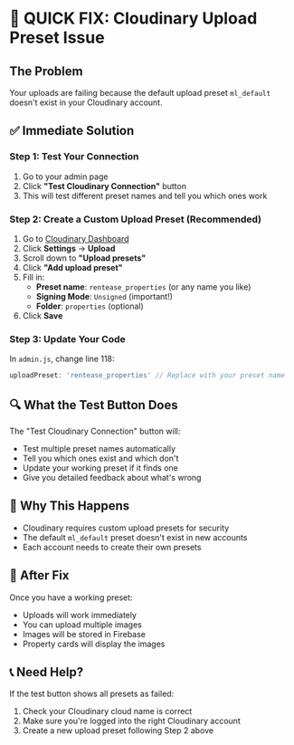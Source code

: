 # 🚨 QUICK FIX: Cloudinary Upload Preset Issue

## The Problem
Your uploads are failing because the default upload preset `ml_default` doesn't exist in your Cloudinary account.

## ✅ Immediate Solution

### Step 1: Test Your Connection
1. Go to your admin page
2. Click **"Test Cloudinary Connection"** button
3. This will test different preset names and tell you which ones work

### Step 2: Create a Custom Upload Preset (Recommended)
1. Go to [Cloudinary Dashboard](https://cloudinary.com/console)
2. Click **Settings** → **Upload**
3. Scroll down to **"Upload presets"**
4. Click **"Add upload preset"**
5. Fill in:
   - **Preset name**: `rentease_properties` (or any name you like)
   - **Signing Mode**: `Unsigned` (important!)
   - **Folder**: `properties` (optional)
6. Click **Save**

### Step 3: Update Your Code
In `admin.js`, change line 118:
```javascript
uploadPreset: 'rentease_properties' // Replace with your preset name
```

## 🔍 What the Test Button Does
The "Test Cloudinary Connection" button will:
- Test multiple preset names automatically
- Tell you which ones exist and which don't
- Update your working preset if it finds one
- Give you detailed feedback about what's wrong

## 🎯 Why This Happens
- Cloudinary requires custom upload presets for security
- The default `ml_default` preset doesn't exist in new accounts
- Each account needs to create their own presets

## 🚀 After Fix
Once you have a working preset:
- Uploads will work immediately
- You can upload multiple images
- Images will be stored in Firebase
- Property cards will display the images

## 📞 Need Help?
If the test button shows all presets as failed:
1. Check your Cloudinary cloud name is correct
2. Make sure you're logged into the right Cloudinary account
3. Create a new upload preset following Step 2 above
